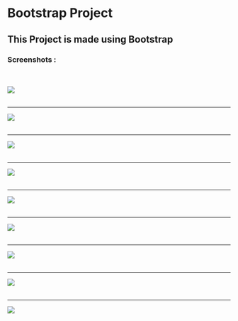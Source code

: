 <h1>Bootstrap Project</h1>
<h2>This Project is made using Bootstrap</h2>
<h3>Screenshots :</h3>
<br/>
<br/>
<img src ="https://github.com/Lavkush3844/Bootstrap-Project/assets/140130429/8132caf5-ea81-433c-873e-39d3f96fa37d" />
<br/>
<br/>
<hr/>
<img src ="https://github.com/Lavkush3844/Bootstrap-Project/assets/140130429/4df196dc-7d31-4fca-a208-54e580ff4ccd" />
<br/>
<br/>
<hr/>
<img src ="https://github.com/Lavkush3844/Bootstrap-Project/assets/140130429/5c7c22d9-abbe-4128-873c-43501224c271" />
<br/>
<br/>
<hr/>
<img src ="https://github.com/Lavkush3844/Bootstrap-Project/assets/140130429/a742cfe8-023d-4016-a207-06e4099c4e7c" />
<br/>
<br/>
<hr/>
<img src ="https://github.com/Lavkush3844/Bootstrap-Project/assets/140130429/f2f3039e-beb3-4dfc-8a12-ab35d8660e19" />
<br/>
<br/>
<hr/>
<img src ="https://github.com/Lavkush3844/Bootstrap-Project/assets/140130429/790ddd82-6dd9-42e1-a815-e361b9db5715" />
<br/>
<br/>
<hr/>
<img src ="https://github.com/Lavkush3844/Bootstrap-Project/assets/140130429/d9c1c04a-d765-4289-bb31-0e79a2907bf3" />
<br/>
<br/>
<hr/>
<img src ="https://github.com/Lavkush3844/Bootstrap-Project/assets/140130429/d45c806d-2d0a-4415-8f79-7cab26b5d61f" />
<br/>
<br/>
<hr/>
<img src ="https://github.com/Lavkush3844/Bootstrap-Project/assets/140130429/ced8df89-3be7-4f41-b732-47865bd1d724" />

